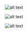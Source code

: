 



![alt text](https://user-images.githubusercontent.com/35303961/273559364-0fd2f384-51d7-4582-9abe-9829a17a2815.jpg)

![alt text](https://user-images.githubusercontent.com/35303961/273559568-7e51c63e-72a5-4d32-9269-af0679d99820.jpg)

![alt text](https://user-images.githubusercontent.com/35303961/273559455-8e399015-a3d3-4664-81da-53dcc807962e.jpg)











